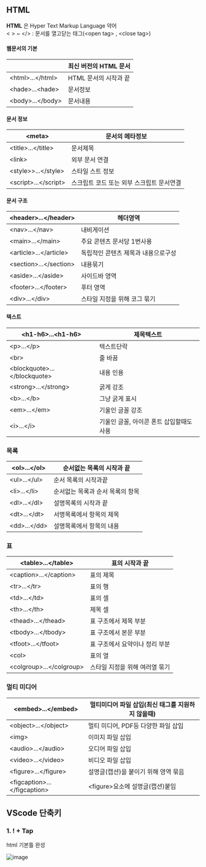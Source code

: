 ## HTML
**HTML** 은 Hyper Text Markup Language 약어<br>
< > ~ </>  : 문서를 열고닫는 태그(<open tag&gt; , <close tag&gt;)
#### 웹문서의 기본
|<!doctype html>| 최신 버전의 HTML 문서|
|-|-|
|&lt;html&gt;...&lt;/html&gt;|HTML 문서의 시작과 끝|
|&lt;hade&gt;...&lt;hade&gt;|문서정보|
|&lt;body&gt;...&lt;/body&gt;|문서내용|

#### 문서 정보
|<meta&gt;|문서의 메타정보|
|-|-|
|&lt;title&gt;...&lt;/title&gt;|문서제목|
|&lt;link&gt;|외부 문서 연결|
|&lt;style&gt;>...&lt;/style&gt;|스타일 스트 정보|
|<script&gt;...</script&gt;|스크립트 코드 또는 외부 스크립트 문서연결|


#### 문서 구조
|<header&gt;...</header&gt;|헤더영역|
|-|-|
|<nav&gt;...</nav&gt;|내비게이션|
|<main&gt;...</main&gt;|주요 콘텐츠 문서당 1번사용 |
|<article&gt;...</article&gt;|독립적인 콘텐츠 제목과 내용으로구성|
|<section&gt;...</section&gt;|내용묶기|
|<aside&gt;...</aside&gt;|사이드바 영역|
|<footer&gt;...</footer&gt;|푸터 영역|
|<div&gt;...</div&gt;|스타일 지정을 위해 코그 묶기|

#### 텍스트

|&lt;h1-h6&gt;...&lt;h1-h6&gt;|제목텍스트|
|-|-|
|<p&gt;...</p&gt;|텍스트단락|
|<br&gt;|줄 바꿈|
|<blockquote&gt;...</blockquote&gt;|내용 인용|
|<strong&gt;...</strong&gt;|굵게 강조|
|<b&gt;...</b&gt;|그냥 굵게 표시|
|<em&gt;...</em&gt;|기울인 글꼴 강조|
|<i&gt;...</i&gt;|기울인 글꼴, 아이콘 폰트 삽입할때도 사용|

### 목록

|<ol&gt;...</ol&gt;|순서없는 목록의 시작과 끝|
|-|-|
|<ul&gt;...</ul&gt;|순서 목록의 시작과끝|
|<li&gt;...</li&gt;|순서없는 목록과 순서 목록의 항목|
|<dl&gt;...</dl&gt;|설명목록의 시작과 끝|
|<dt&gt;...</dt&gt;|서명목록에서 항목의 제목|
|<dd&gt;...</dd&gt;|설명목록에서 항목의 내용|

### 표

|<table&gt;...</table&gt;|표의 시작과 끝|
|-|-|
|<caption&gt;...</caption&gt;|표의 제목|
|<tr&gt;...</tr&gt;|표의 행|
|<td&gt;...</td&gt;|표의 셀|
|<th&gt;...</th&gt;|제목 셀|
|<thead&gt;...</thead&gt;|표 구조에서 제목 부분|
|<tbody&gt;...</tbody&gt;|표 구조에서 본문 부분|
|<tfoot&gt;...</tfoot&gt;|표 구조에서 요약이나 정리 부분|
|<col&gt;|표의 열|
|<colgroup&gt;...</colgroup&gt;|스타일 지정을 위해 여러열 묶기|

### 멀티 미디어
|<embed&gt;...</embed&gt;|멀티미디어 파일 삽입(최신 태그를 지원하지 않을때)|
|-|-|
|<object&gt;...</object&gt;|멀티 미디어, PDF등 다양한 파일 삽입|
|<img&gt;|이미지 파일 삽입|
|<audio&gt;...</audio&gt;|오디어 파일 삽입|
|<video&gt;...</video&gt;|비디오 파일 삽입|
|<figure&gt;...</figure&gt;|설명글(캡션)을 붙이기 위해 영역 묶음|
|<figcaption&gt;...</figcaption&gt;|<figure&gt;요소에 설명글(캡션)붙임|

## VScode 단축키
### 1. ! + Tap
html 기본틀 완성

![image](https://github.com/user-attachments/assets/f2f559c4-4168-4d4c-b888-ac5dce7634b3)










